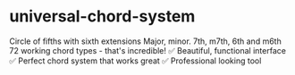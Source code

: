# universal-chord-system
Circle of fifths with sixth extensions Major, minor. 7th,  m7th, 6th and m6th  72 working chord types - that's incredible! ✅ Beautiful, functional interface ✅ Perfect chord system that works great ✅ Professional looking tool
